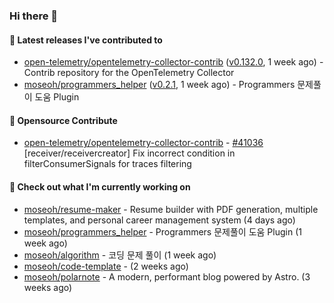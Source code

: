 ### Hi there 👋

#### 🚀 Latest releases I've contributed to

- [open-telemetry/opentelemetry-collector-contrib](https://github.com/open-telemetry/opentelemetry-collector-contrib) ([v0.132.0](https://github.com/open-telemetry/opentelemetry-collector-contrib/releases/tag/v0.132.0), 1 week ago) - Contrib repository for the OpenTelemetry Collector
- [moseoh/programmers_helper](https://github.com/moseoh/programmers_helper) ([v0.2.1](https://github.com/moseoh/programmers_helper/releases/tag/v0.2.1), 1 week ago) - Programmers 문제풀이 도움 Plugin

#### 🎉 Opensource Contribute

- [open-telemetry/opentelemetry-collector-contrib](https://github.com/open-telemetry/opentelemetry-collector-contrib) - [#41036](https://github.com/open-telemetry/opentelemetry-collector-contrib/pull/41036) [receiver/receivercreator] Fix incorrect condition in filterConsumerSignals for traces filtering

#### 👷 Check out what I'm currently working on

- [moseoh/resume-maker](https://github.com/moseoh/resume-maker) - Resume builder with PDF generation, multiple templates, and personal career management system (4 days ago)
- [moseoh/programmers_helper](https://github.com/moseoh/programmers_helper) - Programmers 문제풀이 도움 Plugin (1 week ago)
- [moseoh/algorithm](https://github.com/moseoh/algorithm) - 코딩 문제 풀이 (1 week ago)
- [moseoh/code-template](https://github.com/moseoh/code-template) -  (2 weeks ago)
- [moseoh/polarnote](https://github.com/moseoh/polarnote) - A modern, performant blog powered by Astro. (3 weeks ago)
